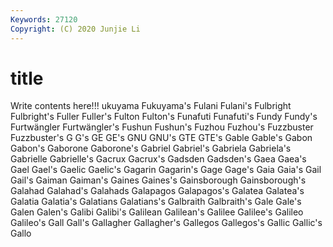 ```yaml
---
Keywords: 27120
Copyright: (C) 2020 Junjie Li
---
```


# title

Write contents here!!!
ukuyama 
Fukuyama's
Fulani 
Fulani's 
Fulbright 
Fulbright's 
Fuller 
Fuller's 
Fulton 
Fulton's 
Funafuti 
Funafuti's
Fundy 
Fundy's 
Furtwängler 
Furtwängler's 
Fushun 
Fushun's 
Fuzhou 
Fuzhou's 
Fuzzbuster 
Fuzzbuster's
G 
G's 
GE 
GE's 
GNU 
GNU's 
GTE 
GTE's 
Gable 
Gable's
Gabon 
Gabon's 
Gaborone 
Gaborone's 
Gabriel 
Gabriel's 
Gabriela 
Gabriela's 
Gabrielle 
Gabrielle's
Gacrux 
Gacrux's 
Gadsden 
Gadsden's 
Gaea 
Gaea's 
Gael 
Gael's 
Gaelic 
Gaelic's
Gagarin 
Gagarin's 
Gage 
Gage's 
Gaia 
Gaia's 
Gail 
Gail's 
Gaiman 
Gaiman's
Gaines 
Gaines's 
Gainsborough 
Gainsborough's 
Galahad 
Galahad's 
Galahads 
Galapagos 
Galapagos's 
Galatea
Galatea's 
Galatia 
Galatia's 
Galatians 
Galatians's 
Galbraith 
Galbraith's 
Gale 
Gale's 
Galen
Galen's 
Galibi 
Galibi's 
Galilean 
Galilean's 
Galilee 
Galilee's 
Galileo 
Galileo's 
Gall
Gall's 
Gallagher 
Gallagher's 
Gallegos 
Gallegos's 
Gallic 
Gallic's 
Gallo 

